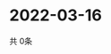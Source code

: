 # 2022-03-16
  共 0条

  <!-- BEGIN -->
  <!-- 最后更新时间Wed Mar 16 2022 12:09:29 GMT+0000 (Coordinated Universal Time) -->
  
  <!-- END -->
  
  